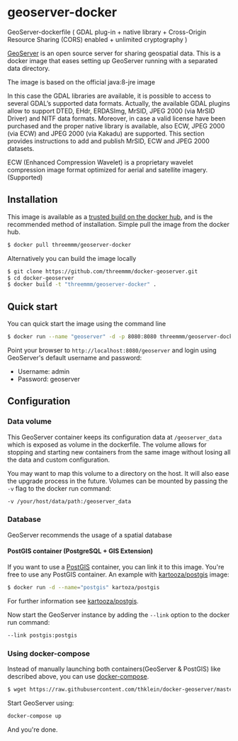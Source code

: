 # geoserver-docker
GeoServer-dockerfile ( GDAL plug-in + native library + Cross-Origin Resource Sharing (CORS) enabled + unlimited cryptography )

[GeoServer](http://geoserver.org) is an open source server for sharing geospatial data.
This is a docker image that eases setting up GeoServer running with a separated data directory.

The image is based on the official java:8-jre image

In this case the GDAL libraries are available, it is possible to access to several GDAL’s supported data formats. Actually, the available GDAL plugins allow to support DTED, EHdr, ERDASImg, MrSID, JPEG 2000 (via MrSID Driver) and NITF data formats. Moreover, in case a valid license have been purchased and the proper native library is available, also ECW, JPEG 2000 (via ECW) and JPEG 2000 (via Kakadu) are supported. This section provides instructions to add and publish MrSID, ECW and JPEG 2000 datasets.

ECW (Enhanced Compression Wavelet) is a proprietary wavelet compression image format optimized for aerial and satellite imagery. (Supported)


## Installation

This image is available as a [trusted build on the docker hub](https://registry.hub.docker.com/u/threemmm/geoserver/), and is the recommended method of installation.
Simple pull the image from the docker hub.

```bash
$ docker pull threemmm/geoserver-docker
```

Alternatively you can build the image locally

```bash
$ git clone https://github.com/threemmm/docker-geoserver.git
$ cd docker-geoserver
$ docker build -t "threemmm/geoserver-docker" .
```

## Quick start

You can quick start the image using the command line

```bash
$ docker run --name "geoserver" -d -p 8080:8080 threemmm/geoserver-docker
```

Point your browser to `http://localhost:8080/geoserver` and login using GeoServer's default username and password:

* Username: admin
* Password: geoserver

## Configuration

### Data volume

This GeoServer container keeps its configuration data at `/geoserver_data` which is exposed as volume in the dockerfile.
The volume allows for stopping and starting new containers from the same image without losing all the data and custom configuration.

You may want to map this volume to a directory on the host. It will also ease the upgrade process in the future. Volumes can be mounted by passing the `-v` flag to the docker run command:

```bash
-v /your/host/data/path:/geoserver_data
```

### Database

GeoServer recommends the usage of a spatial database

#### PostGIS container (PostgreSQL + GIS Extension)

If you want to use a [PostGIS](http://postgis.org/) container, you can link it to this image. You're free to use any PostGIS container.
An example with [kartooza/postgis](https://registry.hub.docker.com/u/kartoza/postgis/) image:

```bash
$ docker run -d --name="postgis" kartoza/postgis
```

For further information see [kartooza/postgis](https://registry.hub.docker.com/u/kartoza/postgis/).

Now start the GeoServer instance by adding the `--link` option to the docker run command:

```bash
--link postgis:postgis
```

### Using docker-compose

Instead of manually launching both containers(GeoServer & PostGIS) like described above, you can use [docker-compose](https://docs.docker.com/compose/).

```bash
$ wget https://raw.githubusercontent.com/thklein/docker-geoserver/master/docker-compose.yml
```
 
Start GeoServer using:

```bash
docker-compose up
```

And you're done.
